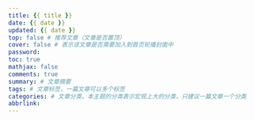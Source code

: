 ```yaml
---
title: {{ title }}
date: {{ date }}
updated: {{ date }}
top: false # 推荐文章（文章是否置顶）
cover: false # 表示该文章是否需要加入到首页轮播封面中
password:
toc: true
mathjax: false
comments: true
summary: # 文章摘要
tags: # 文章标签，一篇文章可以多个标签
categories: # 文章分类，本主题的分类表示宏观上大的分类，只建议一篇文章一个分类
abbrlink: 
---
```

